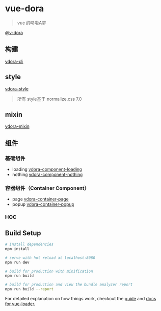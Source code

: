 # vue-dora

> vue 的哆啦A梦

[@v-dora](https://www.npmjs.com/org/v-dora)

## 构建

[vdora-cli](https://www.npmjs.com/package/vdora-cli)

## style

[vdora-style](https://www.npmjs.com/package/vdora-style)

> 所有 style基于 normalize.css 7.0

## mixin

[vdora-mixin](https://www.npmjs.com/package/vdora-mixin)

## 组件


### 基础组件

- loading [vdora-component-loading](https://www.npmjs.com/package/vdora-component-loading)
- nothing [vdora-component-nothing](https://www.npmjs.com/package/vdora-component-nothing)


### 容器组件（Container Component）

- page [vdora-container-page](https://www.npmjs.com/package/vdora-container-page)
- popup [vdora-container-popup](https://www.npmjs.com/package/vdora-container-popup)


### HOC



## Build Setup

``` bash
# install dependencies
npm install

# serve with hot reload at localhost:8080
npm run dev

# build for production with minification
npm run build

# build for production and view the bundle analyzer report
npm run build --report
```

For detailed explanation on how things work, checkout the [guide](http://vuejs-templates.github.io/webpack/) and [docs for vue-loader](http://vuejs.github.io/vue-loader).
